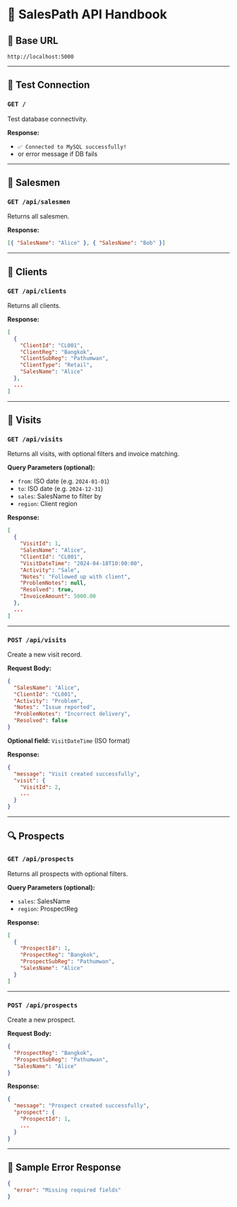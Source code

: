 # 🧾 SalesPath API Handbook

## 📍 Base URL

```
http://localhost:5000
```

---

## 🔌 Test Connection

### `GET /`

Test database connectivity.

**Response:**

- `✅ Connected to MySQL successfully!`
- or error message if DB fails

---

## 👤 Salesmen

### `GET /api/salesmen`

Returns all salesmen.

**Response:**

```json
[{ "SalesName": "Alice" }, { "SalesName": "Bob" }]
```

---

## 🧾 Clients

### `GET /api/clients`

Returns all clients.

**Response:**

```json
[
  {
    "ClientId": "CL001",
    "ClientReg": "Bangkok",
    "ClientSubReg": "Pathumwan",
    "ClientType": "Retail",
    "SalesName": "Alice"
  },
  ...
]
```

---

## 📅 Visits

### `GET /api/visits`

Returns all visits, with optional filters and invoice matching.

**Query Parameters (optional):**

- `from`: ISO date (e.g. `2024-01-01`)
- `to`: ISO date (e.g. `2024-12-31`)
- `sales`: SalesName to filter by
- `region`: Client region

**Response:**

```json
[
  {
    "VisitId": 1,
    "SalesName": "Alice",
    "ClientId": "CL001",
    "VisitDateTime": "2024-04-18T10:00:00",
    "Activity": "Sale",
    "Notes": "Followed up with client",
    "ProblemNotes": null,
    "Resolved": true,
    "InvoiceAmount": 5000.00
  },
  ...
]
```

---

### `POST /api/visits`

Create a new visit record.

**Request Body:**

```json
{
  "SalesName": "Alice",
  "ClientId": "CL001",
  "Activity": "Problem",
  "Notes": "Issue reported",
  "ProblemNotes": "Incorrect delivery",
  "Resolved": false
}
```

**Optional field:** `VisitDateTime` (ISO format)

**Response:**

```json
{
  "message": "Visit created successfully",
  "visit": {
    "VisitId": 2,
    ...
  }
}
```

---

## 🔍 Prospects

### `GET /api/prospects`

Returns all prospects with optional filters.

**Query Parameters (optional):**

- `sales`: SalesName
- `region`: ProspectReg

**Response:**

```json
[
  {
    "ProspectId": 1,
    "ProspectReg": "Bangkok",
    "ProspectSubReg": "Pathumwan",
    "SalesName": "Alice"
  }
]
```

---

### `POST /api/prospects`

Create a new prospect.

**Request Body:**

```json
{
  "ProspectReg": "Bangkok",
  "ProspectSubReg": "Pathumwan",
  "SalesName": "Alice"
}
```

**Response:**

```json
{
  "message": "Prospect created successfully",
  "prospect": {
    "ProspectId": 1,
    ...
  }
}
```

---

## 🧪 Sample Error Response

```json
{
  "error": "Missing required fields"
}
```
